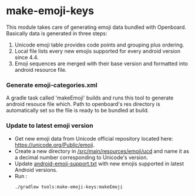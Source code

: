 # make-emoji-keys

This module takes care of generating emoji data bundled with Openboard.
Basically data is generated in three steps:
1. Unicode emoji table provides code points and grouping plus ordering.
2. Local file lists every new emojis supported for every android version since 4.4.
3. Emoji sequences are merged with their base version and formatted into android resource file.

### Generate emoji-categories.xml

A gradle task called 'makeEmoji' builds and runs this tool to generate android resouce file which. Path to openboard's res directory is automatically set so the file is ready to be bundled at build.

### Update to latest emoji version

* Get new emoji data from Unicode official repository located here: https://unicode.org/Public/emoji.
* Create a new directory in [/src/main/resources/emoji/ucd](/tools/make-emoji-keys/src/main/resources/emoji/ucd) and name it as a decimal number corresponding to Unicode's version.
* Update [android-emoji-support.txt](/tools/make-emoji-keys/src/main/resources/emoji/android-emoji-support.txt) with new emojis supported in latest Android versions.
* Run :
  ```sh
  ./gradlew tools:make-emoji-keys:makeEmoji
  ```

